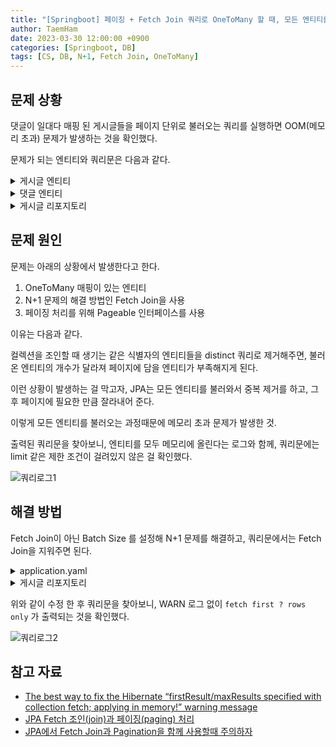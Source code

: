 ```yaml
---
title: "[Springboot] 페이징 + Fetch Join 쿼리로 OneToMany 할 때, 모든 엔티티를 불러오는 문제를 해결해보자"
author: TaemHam
date: 2023-03-30 12:00:00 +0900
categories: [Springboot, DB]
tags: [CS, DB, N+1, Fetch Join, OneToMany]
---
```


## 문제 상황

댓글이 일대다 매핑 된 게시글들을 페이지 단위로 불러오는 쿼리를 실행하면 OOM(메모리 초과) 문제가 발생하는 것을 확인했다.

문제가 되는 엔티티와 쿼리문은 다음과 같다.

<details>
<summary>게시글 엔티티</summary>
<div markdown="1"> 

```java
@Builder
@Getter
@AllArgsConstructor
@NoArgsConstructor
@Entity
public class Post {

    @Id
    @GeneratedValue(strategy = GenerationType.IDENTITY)
    private long id;

    @Column
    private String title;

    @Column
    private String content;

    @OneToMany(mappedBy = "post")
    private final List<Comment> comments = new ArrayList<>();

    public void addComment(Comment comment) {
        comments.add(comment);
    }
}
```

</div> 
</details>


<details>
<summary>댓글 엔티티</summary>
<div markdown="1"> 

```java
@Builder
@Getter
@AllArgsConstructor
@NoArgsConstructor
@Entity
public class Comment {

    @Id
    @GeneratedValue(strategy = GenerationType.IDENTITY)
    private long id;

    @Column
    private String content;

    @ManyToOne
    @JoinColumn(name = "post_id")
    private Post post;
}
```

</div>
</details>


<details>
<summary>게시글 리포지토리</summary>
<div markdown="1"> 

```java
public interface PostRepository extends JpaRepository<Post, Long> {

    @Query(value = "SELECT DISTINCT p FROM Post p JOIN FETCH p.comments WHERE p.content LIKE %:content%",
            countQuery = "SELECT COUNT(DISTINCT p) FROM Post p INNER JOIN p.comments WHERE p.content LIKE %:content%")
    Page<Post> findByContentWithFetchJoin(String content, Pageable pageable);
}
```

</div>
</details>


## 문제 원인

문제는 아래의 상황에서 발생한다고 한다.

1. OneToMany 매핑이 있는 엔티티
2. N+1 문제의 해결 방법인 Fetch Join을 사용 
3. 페이징 처리를 위해 Pageable 인터페이스를 사용

이유는 다음과 같다.

컬렉션을 조인할 때 생기는 같은 식별자의 엔티티들을 distinct 쿼리로 제거해주면, 불러온 엔티티의 개수가 달라져 페이지에 담을 엔티티가 부족해지게 된다.

이런 상황이 발생하는 걸 막고자, JPA는 모든 엔티티를 불러와서 중복 제거를 하고, 그 후 페이지에 필요한 만큼 잘라내어 준다.

이렇게 모든 엔티티를 불러오는 과정때문에 메모리 초과 문제가 발생한 것.

출력된 쿼리문을 찾아보니, 엔티티를 모두 메모리에 올린다는 로그와 함께, 쿼리문에는 limit 같은 제한 조건이 걸려있지 않은 걸 확인했다.

![쿼리로그1](https://user-images.githubusercontent.com/95671168/228720611-256372e9-6318-4d7a-9b6d-1c3258e09a9b.PNG)

## 해결 방법

Fetch Join이 아닌 Batch Size 를 설정해 N+1 문제를 해결하고, 쿼리문에서는 Fetch Join을 지워주면 된다.

<details>
<summary>application.yaml</summary>
<div markdown="1"> 

```yml
spring:
jpa:
    properties:
    hibernate:
        default_batch_fetch_size: 1000
```

</div>
</details>

<details>
<summary>게시글 리포지토리</summary>
<div markdown="1"> 

```java
public interface PostRepository extends JpaRepository<Post, Long> {

    @Query(value = "SELECT p FROM Post p WHERE p.content LIKE %:content%",
            countQuery = "SELECT COUNT(p) FROM Post p WHERE p.content LIKE %:content%")
    Page<Post> findByContentLike(String content, Pageable pageable);
}
```


</div> 
</details>

위와 같이 수정 한 후 쿼리문을 찾아보니, WARN 로그 없이 `fetch first ? rows only` 가 출력되는 것을 확인했다.

![쿼리로그2](https://user-images.githubusercontent.com/95671168/228720614-45cf2f19-55c4-4c9e-81da-bdd41f801b1a.PNG)

## 참고 자료

* [The best way to fix the Hibernate “firstResult/maxResults specified with collection fetch; applying in memory!” warning message](https://vladmihalcea.com/fix-hibernate-hhh000104-entity-fetch-pagination-warning-message/)
* [JPA Fetch 조인(join)과 페이징(paging) 처리](https://junhyunny.github.io/spring-boot/jpa/jpa-fetch-join-paging-problem/)
* [JPA에서 Fetch Join과 Pagination을 함께 사용할때 주의하자](https://tecoble.techcourse.co.kr/post/2020-10-21-jpa-fetch-join-paging/)